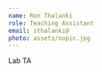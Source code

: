 ```yaml
---
name: Ron Thalanki
role: Teaching Assistant
email: sthalanki@
photo: assets/nopic.jpg
---
```


Lab TA

